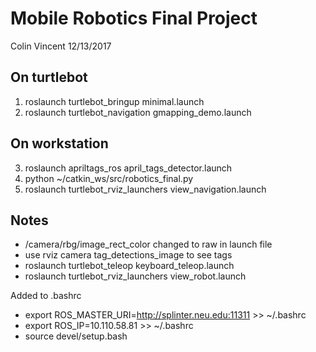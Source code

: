 # Mobile Robotics Final Project

Colin Vincent
12/13/2017

## On turtlebot

1. roslaunch turtlebot_bringup minimal.launch
2. roslaunch turtlebot_navigation gmapping_demo.launch

## On workstation

3. roslaunch apriltags_ros april_tags_detector.launch
4. python ~/catkin_ws/src/robotics_final.py
5. roslaunch turtlebot_rviz_launchers view_navigation.launch

## Notes

* /camera/rbg/image_rect_color changed to raw in launch file
* use rviz camera tag_detections_image to see tags
* roslaunch turtlebot_teleop keyboard_teleop.launch
* roslaunch turtlebot_rviz_launchers view_robot.launch

Added to .bashrc
* export ROS_MASTER_URI=http://splinter.neu.edu:11311 >> ~/.bashrc
* export ROS_IP=10.110.58.81 >> ~/.bashrc
* source devel/setup.bash
